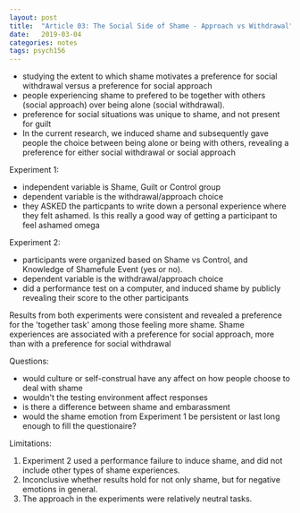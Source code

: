 ```yaml
---
layout: post
title:  "Article 03: The Social Side of Shame - Approach vs Withdrawal"
date:   2019-03-04
categories: notes
tags: psych156
---
```


* studying the extent to which
shame motivates a preference for social withdrawal versus a preference for social
approach
* people experiencing shame to prefered to be together with others (social
approach) over being alone (social withdrawal).
* preference for social situations was unique to shame, and not present for guilt
* In the current research, we induced shame and subsequently gave people the choice between being alone
or being with others, revealing a preference for either
social withdrawal or social approach

Experiment 1:  
* independent variable is Shame, Guilt or Control group
* dependent variable is the withdrawal/approach choice
* they ASKED the particpants to write down a personal experience where they felt ashamed.  Is this really a good way of getting a participant to feel ashamed omega

Experiment 2:
* participants were organized based on Shame vs Control, and Knowledge of Shamefule Event (yes or no).
* dependent variable is the withdrawal/approach choice
* did a performance test on a computer, and induced shame by publicly revealing their score to the other participants

Results from both experiments were consistent and revealed a preference for the 'together task' among those feeling more shame.  Shame experiences are associated with a preference for social approach, more than with a preference for social withdrawal

Questions:
* would culture or self-construal have any affect on how people choose to deal with shame
* wouldn't the testing environment affect responses
* is there a difference between shame and embarassment
* would the shame emotion from Experiment 1 be persistent or last long enough to fill the questionaire?

Limitations:
1. Experiment 2 used a performance failure to induce shame, and did not include other types of shame experiences.
2. Inconclusive whether results hold for not only shame, but for negative emotions in general.
3. The approach in the experiments were relatively neutral tasks.